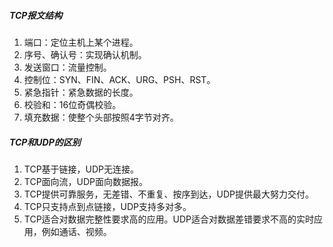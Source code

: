 ##### TCP报文结构

1. 端口：定位主机上某个进程。
2. 序号、确认号：实现确认机制。
3. 发送窗口：流量控制。
4. 控制位：SYN、FIN、ACK、URG、PSH、RST。
5. 紧急指针：紧急数据的长度。
6. 校验和：16位奇偶校验。
7. 填充数据：使整个头部按照4字节对齐。

##### TCP和UDP的区别

1. TCP基于链接，UDP无连接。
2. TCP面向流，UDP面向数据报。
3. TCP提供可靠服务，无差错、不重复、按序到达，UDP提供最大努力交付。
4. TCP只支持点到点链接，UDP支持多对多。
5. TCP适合对数据完整性要求高的应用。UDP适合对数据差错要求不高的实时应用，例如通话、视频。

